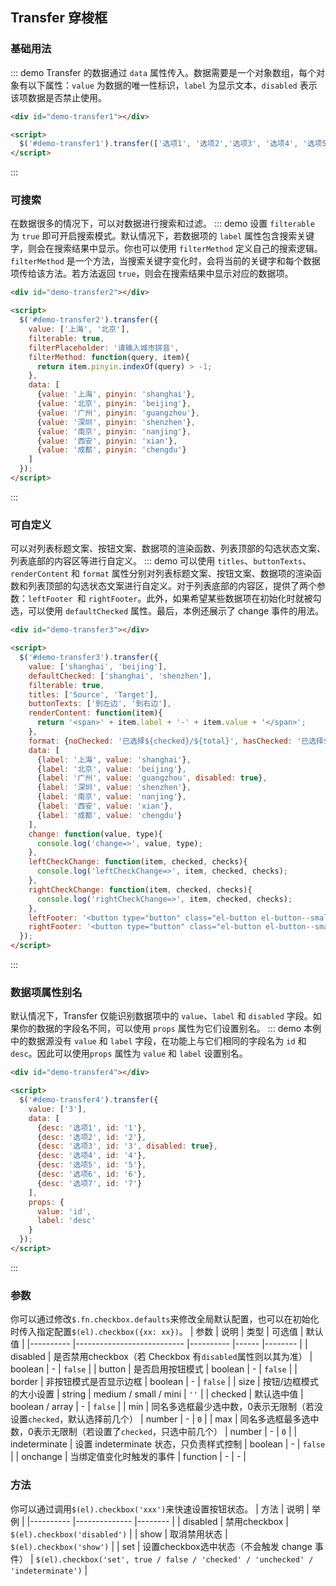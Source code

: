 ## Transfer 穿梭框

### 基础用法
::: demo Transfer 的数据通过 `data` 属性传入。数据需要是一个对象数组，每个对象有以下属性：`value` 为数据的唯一性标识，`label` 为显示文本，`disabled` 表示该项数据是否禁止使用。

``` html
<div id="demo-transfer1"></div>

<script>
  $('#demo-transfer1').transfer(['选项1', '选项2','选项3', '选项4', '选项5']);
</script>
```
:::

### 可搜索
在数据很多的情况下，可以对数据进行搜索和过滤。
::: demo 设置 `filterable` 为 `true` 即可开启搜索模式。默认情况下，若数据项的 `label` 属性包含搜索关键字，则会在搜索结果中显示。你也可以使用 `filterMethod` 定义自己的搜索逻辑。`filterMethod` 是一个方法，当搜索关键字变化时，会将当前的关键字和每个数据项传给该方法。若方法返回 `true`，则会在搜索结果中显示对应的数据项。

``` html
<div id="demo-transfer2"></div>

<script>
  $('#demo-transfer2').transfer({
    value: ['上海', '北京'],
    filterable: true,
    filterPlaceholder: '请输入城市拼音',
    filterMethod: function(query, item){
      return item.pinyin.indexOf(query) > -1;
    },
    data: [
      {value: '上海', pinyin: 'shanghai'},
      {value: '北京', pinyin: 'beijing'},
      {value: '广州', pinyin: 'guangzhou'},
      {value: '深圳', pinyin: 'shenzhen'},
      {value: '南京', pinyin: 'nanjing'},
      {value: '西安', pinyin: 'xian'},
      {value: '成都', pinyin: 'chengdu'}
    ]
  });
</script>
```
:::

### 可自定义
可以对列表标题文案、按钮文案、数据项的渲染函数、列表顶部的勾选状态文案、列表底部的内容区等进行自定义。
::: demo 可以使用 `titles`、`buttonTexts`、`renderContent` 和 `format` 属性分别对列表标题文案、按钮文案、数据项的渲染函数和列表顶部的勾选状态文案进行自定义。对于列表底部的内容区，提供了两个参数：`leftFooter `和 `rightFooter`。此外，如果希望某些数据项在初始化时就被勾选，可以使用 `defaultChecked` 属性。最后，本例还展示了 change 事件的用法。

``` html
<div id="demo-transfer3"></div>

<script>
  $('#demo-transfer3').transfer({
    value: ['shanghai', 'beijing'],
    defaultChecked: ['shanghai', 'shenzhen'],
    filterable: true,
    titles: ['Source', 'Target'],
    buttonTexts: ['到左边', '到右边'],
    renderContent: function(item){
      return '<span>' + item.label + '-' + item.value + '</span>';
    },
    format: {noChecked: '已选择${checked}/${total}', hasChecked: '已选择${checked}/${total}'},
    data: [
      {label: '上海', value: 'shanghai'},
      {label: '北京', value: 'beijing'},
      {label: '广州', value: 'guangzhou', disabled: true},
      {label: '深圳', value: 'shenzhen'},
      {label: '南京', value: 'nanjing'},
      {label: '西安', value: 'xian'},
      {label: '成都', value: 'chengdu'}
    ],
    change: function(value, type){
      console.log('change=>', value, type);
    },
    leftCheckChange: function(item, checked, checks){
      console.log('leftCheckChange=>', item, checked, checks);
    },
    rightCheckChange: function(item, checked, checks){
      console.log('rightCheckChange=>', item, checked, checks);
    },
    leftFooter: '<button type="button" class="el-button el-button--small" style="margin-left: 5px">操作</button>',
    rightFooter: '<button type="button" class="el-button el-button--small" style="margin-left: 5px">操作</button>'
  });
</script>
```
:::

### 数据项属性别名
默认情况下，Transfer 仅能识别数据项中的 `value`、`label` 和 `disabled` 字段。如果你的数据的字段名不同，可以使用 `props` 属性为它们设置别名。
::: demo 本例中的数据源没有 `value` 和 `label` 字段，在功能上与它们相同的字段名为 `id` 和 `desc`。因此可以使用`props` 属性为 `value` 和 `label` 设置别名。

``` html
<div id="demo-transfer4"></div>

<script>
  $('#demo-transfer4').transfer({
    value: ['3'],
    data: [
      {desc: '选项1', id: '1'},
      {desc: '选项2', id: '2'},
      {desc: '选项3', id: '3', disabled: true},
      {desc: '选项4', id: '4'},
      {desc: '选项5', id: '5'},
      {desc: '选项6', id: '6'},
      {desc: '选项7', id: '7'}
    ],
    props: {
      value: 'id',
      label: 'desc'
    }
  });
</script>
```
:::

### 参数
你可以通过修改`$.fn.checkbox.defaults`来修改全局默认配置，也可以在初始化时传入指定配置`$(el).checkbox({xx: xx})`。
| 参数      | 说明                       | 类型      | 可选值 | 默认值  |
|---------- |--------------------------- |---------- |------  |-------- |
| disabled     | 是否禁用checkbox（若 Checkbox 有`disabled`属性则以其为准） | boolean | - | `false` |
| button     | 是否启用按钮模式 | boolean | - | `false` |
| border     | 非按钮模式是否显示边框 | boolean | - | `false` |
| size | 按钮/边框模式的大小设置 | string | medium / small / mini | `''` |
| checked | 默认选中值 | boolean / array | - | `false` |
| min | 同名多选框最少选中数，0表示无限制（若没设置`checked`，默认选择前几个） | number | - | `0` |
| max | 同名多选框最多选中数，0表示无限制（若设置了`checked`，只选中前几个） | number | - | `0` |
| indeterminate | 设置 indeterminate 状态，只负责样式控制 | boolean | - | `false` |
| onchange | 当绑定值变化时触发的事件 | function | - | - |

### 方法
你可以通过调用`$(el).checkbox('xxx')`来快速设置按钮状态。
| 方法      | 说明          | 举例  |
|---------- |-------------- |-------- |
| disabled | 禁用checkbox | `$(el).checkbox('disabled')` |
| show | 取消禁用状态 | `$(el).checkbox('show')` |
| set | 设置checkbox选中状态（不会触发 change 事件） | `$(el).checkbox('set', true / false / 'checked' / 'unchecked' / 'indeterminate')` |
